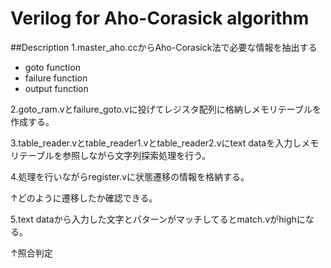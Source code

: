 # Verilog for Aho-Corasick algorithm
##Description
1.master_aho.ccからAho-Corasick法で必要な情報を抽出する
- goto function
- failure function
- output function

2.goto_ram.vとfailure_goto.vに投げてレジスタ配列に格納しメモリテーブルを作成する。

3.table_reader.vとtable_reader1.vとtable_reader2.vにtext dataを入力しメモリテーブルを参照しながら文字列探索処理を行う。

4.処理を行いながらregister.vに状態遷移の情報を格納する。

↑どのように遷移したか確認できる。

5.text dataから入力した文字とパターンがマッチしてるとmatch.vがhighになる。

↑照合判定
